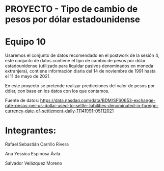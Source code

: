 # PROYECTO - Tipo de cambio de pesos por dólar estadounidense

# Equipo 10

Usaremos el conjunto de datos recomendado en el postwork de la sesión 4, este conjunto de datos contiene el tipo de cambio de pesos por dólar estadounidense (utilizado para liquidar pasivos denominados en moneda extranjera), contiene información diaria del 14 de noviembre de 1991 hasta el 11 de mayo de 2021. 

En este proyecto se pretende realizar predicciones del valor de pesos por dólar, con base en los datos con los que contamos. 

Fuente de datos: https://data.nasdaq.com/data/BDM/SF60653-exchange-rate-pesos-per-us-dollar-used-to-settle-liabilities-denominated-in-foreign-currency-date-of-settlement-daily-11141991-05112021

# Integrantes: 

Rafael Sebastián Carrillo Rivera

Ana Yessica Espinosa Ávila

Salvador Velázquez Moreno

